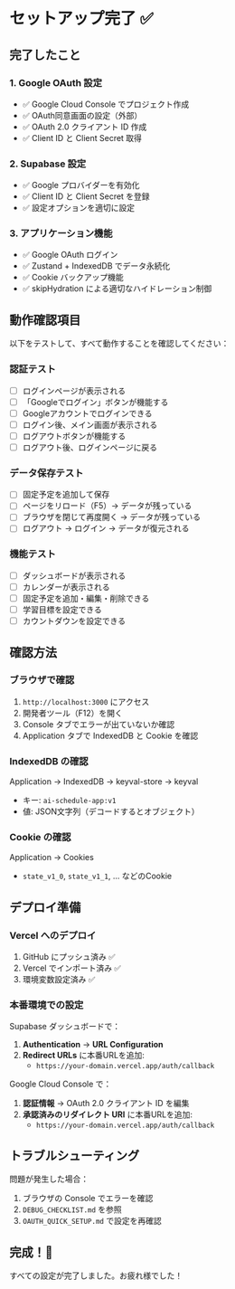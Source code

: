 # セットアップ完了 ✅

## 完了したこと

### 1. Google OAuth 設定
- ✅ Google Cloud Console でプロジェクト作成
- ✅ OAuth同意画面の設定（外部）
- ✅ OAuth 2.0 クライアント ID 作成
- ✅ Client ID と Client Secret 取得

### 2. Supabase 設定
- ✅ Google プロバイダーを有効化
- ✅ Client ID と Client Secret を登録
- ✅ 設定オプションを適切に設定

### 3. アプリケーション機能
- ✅ Google OAuth ログイン
- ✅ Zustand + IndexedDB でデータ永続化
- ✅ Cookie バックアップ機能
- ✅ skipHydration による適切なハイドレーション制御

## 動作確認項目

以下をテストして、すべて動作することを確認してください：

### 認証テスト
- [ ] ログインページが表示される
- [ ] 「Googleでログイン」ボタンが機能する
- [ ] Googleアカウントでログインできる
- [ ] ログイン後、メイン画面が表示される
- [ ] ログアウトボタンが機能する
- [ ] ログアウト後、ログインページに戻る

### データ保存テスト
- [ ] 固定予定を追加して保存
- [ ] ページをリロード（F5）→ データが残っている
- [ ] ブラウザを閉じて再度開く → データが残っている
- [ ] ログアウト → ログイン → データが復元される

### 機能テスト
- [ ] ダッシュボードが表示される
- [ ] カレンダーが表示される
- [ ] 固定予定を追加・編集・削除できる
- [ ] 学習目標を設定できる
- [ ] カウントダウンを設定できる

## 確認方法

### ブラウザで確認

1. `http://localhost:3000` にアクセス
2. 開発者ツール（F12）を開く
3. Console タブでエラーが出ていないか確認
4. Application タブで IndexedDB と Cookie を確認

### IndexedDB の確認

Application → IndexedDB → keyval-store → keyval
- キー: `ai-schedule-app:v1`
- 値: JSON文字列（デコードするとオブジェクト）

### Cookie の確認

Application → Cookies
- `state_v1_0`, `state_v1_1`, ... などのCookie

## デプロイ準備

### Vercel へのデプロイ

1. GitHub にプッシュ済み ✅
2. Vercel でインポート済み ✅
3. 環境変数設定済み ✅

### 本番環境での設定

Supabase ダッシュボードで：

1. **Authentication** → **URL Configuration**
2. **Redirect URLs** に本番URLを追加:
   - `https://your-domain.vercel.app/auth/callback`

Google Cloud Console で：

1. **認証情報** → OAuth 2.0 クライアント ID を編集
2. **承認済みのリダイレクト URI** に本番URLを追加:
   - `https://your-domain.vercel.app/auth/callback`

## トラブルシューティング

問題が発生した場合：

1. ブラウザの Console でエラーを確認
2. `DEBUG_CHECKLIST.md` を参照
3. `OAUTH_QUICK_SETUP.md` で設定を再確認

## 完成！🎉

すべての設定が完了しました。お疲れ様でした！
